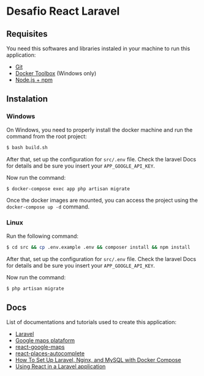 # Desafio React Laravel

## Requisites

You need this softwares and libraries instaled in your machine to run this application:

- [Git](https://git-scm.com/download)
- [Docker Toolbox](https://docs.docker.com/docker-for-windows/) (Windows only)
- [Node.js + npm](https://nodejs.org/en/)

## Instalation

### Windows

On Windows, you need to properly install the docker machine and run the command from the root project:

```bash
$ bash build.sh
```

After that, set up the configuration for `src/.env` file. Check the laravel Docs for details and be sure you insert your `APP_GOOGLE_API_KEY`.

Now run the command:

```bash
$ docker-compose exec app php artisan migrate
```

Once the docker images are mounted, you can access the project using the `docker-compose up -d` command.

### Linux

Run the following command:

```bash
$ cd src && cp .env.example .env && composer install && npm install
```

After that, set up the configuration for `src/.env` file. Check the laravel Docs for details and be sure you insert your `APP_GOOGLE_API_KEY`.

Now run the command:

```bash
$ php artisan migrate
```

## Docs

List of documentations and tutorials used to create this application:

- [Laravel](https://laravel.com/)
- [Google maps plataform](https://cloud.google.com/maps-platform/?hl=pt-br)
- [react-google-maps](https://www.npmjs.com/package/react-google-maps)
- [react-places-autocomplete](https://www.npmjs.com/package/react-places-autocomplete)
- [How To Set Up Laravel, Nginx, and MySQL with Docker Compose](https://www.digitalocean.com/community/tutorials/how-to-set-up-laravel-nginx-and-mysql-with-docker-compose)
- [Using React in a Laravel application](https://blog.pusher.com/react-laravel-application/)